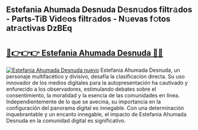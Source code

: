 ## Estefania Ahumada Desnuda D𝚎sn𝚞dos filtr𝚊dos - Parts-TiB Vid𝚎os filtr𝚊dos - N𝚞evas f𝚘tos atr𝚊ctivas DzBEq

# <h2><a href="http://mb8bia.tromn.icu/?c=Estefania+Ahumada+Desnuda">🔗👉👉👉 Estefania Ahumada Desnuda 🔗🔗</a></h2>

[![Estefania Ahumada Desnuda nuevo](https://i.imgur.com/pEAQMta.gif)](http://mb8bia.tromn.icu/?c=Estefania+Ahumada+Desnuda)
Estefania Ahumada Desnuda, un personaje multifacético y divisivo, desafía la clasificación directa. Su uso innovador de los medios digitales para la autopresentación ha cautivado y enfurecido a los observadores, estimulando debates sobre el consentimiento, la moralidad y la esencia de las comunidades en línea. Independientemente de lo que se avecina, su importancia en la configuración del panorama digital es innegable. Con una determinación inquebrantable y un encanto innegable, el impacto de Estefania Ahumada Desnuda en la comunidad digital es significativo.
